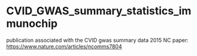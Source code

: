 # CVID_GWAS_summary_statistics_immunochip
publication associated with the CVID gwas summary data 2015 NC paper: https://www.nature.com/articles/ncomms7804
